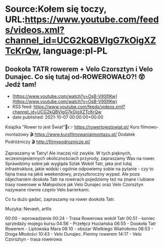 # Source:Kołem się toczy, URL:https://www.youtube.com/feeds/videos.xml?channel_id=UCG2kQBVlgG7kOigXZTcKrQw, language:pl-PL

## Dookoła TATR rowerem + Velo Czorsztyn i Velo Dunajec. Co się tutaj od-ROWEROWAŁO?! 😲 Jedź tam!
 - [https://www.youtube.com/watch?v=OsB-V9SfIKw](https://www.youtube.com/watch?v=OsB-V9SfIKw)
 - RSS feed: https://www.youtube.com/feeds/videos.xml?channel_id=UCG2kQBVlgG7kOigXZTcKrQw
 - date published: 2021-10-07 00:00:00+00:00

Książka "Rower to jest Świat"📙👉 https://rowertojestswiat.pl/
Kurs filmowo-montażowy 🎬 https://www.kursfilmowaniaimontazu.pl/
Dodatek Podróżniczy 🎬 http://filmypodroznicze.pl/

Zapraszamy w Tatry! Ale inaczej niż zwykle. W tych pięknych, wczesnojesiennych okolicznościach przyrody, zapraszamy Was na rower. Sprawdzimy sobie jak wygląda Szlak Wokół Tatr, jaka jest tutaj infrastruktura, jakie widoki i ogólnie odpowiemy sobie na pytanie  - czy to fajna trasa na jakiś weekendowy, przyszłoroczny wypad. Ale poza objechaniem dookoła Tatr na rowerach pojedziemy też na znane i lubiane trasy rowerowe w Małopolsce jak Velo Dunajec oraz Velo Czorsztyn nazywane równie często Velo barierkami.

Co tu dużo gadać, zapraszamy na rower dookoła Tatr.

Muzyka: Nevaeh, artlis

00:00 - wprowadzenie
00:24 - Trasa Rowerowa wokół Tatr
00:51 - koniec sprzedaży mojego kursu
04:56 - Przełęcz Huciańska
06:55 - Dookoła Tatr Rowerem - Liptowska Mara
08:10 - obszar Wielkiego Wiatrołomu
08:53 - Droga Młodości
10:43 - Velo Dunajec. Pieniny rowerem
14:17 - Velo Czorsztyn - trasa rowerowa

